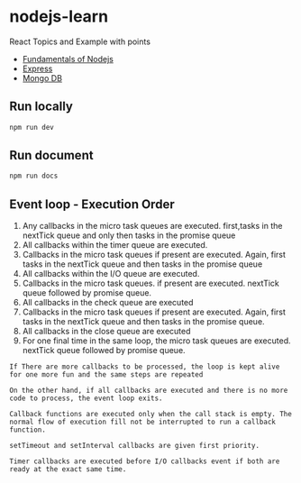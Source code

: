 # nodejs-learn
React Topics and Example with points
- [Fundamentals of Nodejs](topics/nodejs.md)
- [Express](topics/express.md)
- [Mongo DB](topics/mongodb.md)

## Run locally
```cmd
npm run dev
```
## Run document
```cmd
npm run docs
```
## Event loop - Execution Order
1. Any callbacks in the micro task queues are executed. first,tasks in the nextTick queue and only then tasks in the promise queue
2. All callbacks within the timer queue are executed.
3. Callbacks in the micro task queues if present are executed. Again, first tasks in the nextTick queue and then tasks in the promise queue
4. All callbacks within the I/O queue are executed.
5. Callbacks in the micro task queues. if present are executed. nextTick queue followed by promise queue.
6. All callbacks in the check queue are executed
7. Callbacks in the micro task queues if present are executed. Again, first tasks in the nextTick queue and then tasks in the promise queue.
8. All callbacks in the close queue are executed
9. For one final time in the same loop, the micro task queues are executed. nextTick queue followed by promise queue.

`If There are more callbacks to be processed, the loop is kept alive for one more fun and the same steps are repeated`

`On the other hand, if all callbacks are executed and there is no more code to process, the event loop exits.`

`Callback functions are executed only when the call stack is empty. The normal flow of execution fill not be interrupted to run a callback function.`

`setTimeout and setInterval callbacks are given first priority.`

`Timer callbacks are executed before I/O callbacks event if both are ready at the exact same time.`
